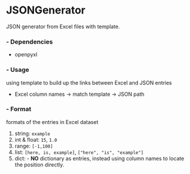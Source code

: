 # JSONGenerator
 JSON generator from Excel files with template.

### - Dependencies
- openpyxl

### -  Usage
using template to build up the links between Excel and JSON entries

- Excel column names → match template → JSON path

### - Format
formats of the entries in Excel dataset
1. string: ```example```
2. int & float: ```15```, ```1.0```
3. range: ```[-1,100]```
4. list: ```[here, is, example]```, ```["here", "is", "example"]```
5. dict: - **NO** dictionary as entries, instead using column names to locate the position directly.
